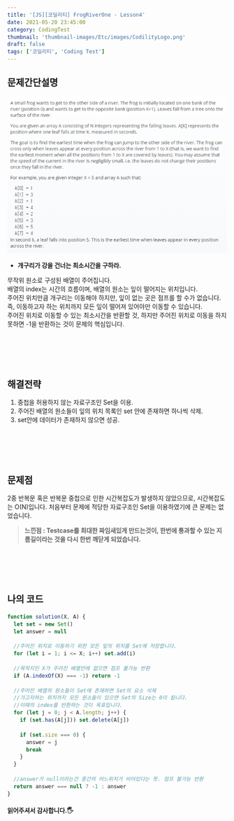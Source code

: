```yaml
---
title: '[JS][코딜리티] FrogRiverOne - Lesson4'
date: 2021-05-20 23:45:00
category: CodingTest
thumbnail: 'thumbnail-images/Etc/images/CodilityLogo.png'
draft: false
tags: ['코딜리티', 'Coding Test']
---
```


## 문제간단설명

![](./images/FrogRiverOne.png)

- **개구리가 강을 건너는 최소시간을 구하라.** <br>

무작위 원소로 구성된 배열이 주어집니다. <br>
배열의 index는 시간의 흐름이며, 배열의 원소는 잎이 떨어지는 위치입니다. <br>
주어진 위치만큼 개구리는 이동해야 하지만, 잎이 없는 곳은 점프를 할 수가 없습니다. <br>
즉, 이동하고자 하는 위치까지 모든 잎이 떨어져 있어야만 이동할 수 있습니다. <br>
주어진 위치로 이동할 수 있는 최소시간을 반환할 것, 하지만 주어진 위치로 이동을 하지 못하면 -1을 반환하는 것이 문제의 핵심입니다.

<br>
<br>
<br>
<br>

## 해결전략

1. 중첩을 허용하지 않는 자료구조인 Set을 이용.
2. 주어진 배열의 원소들이 잎의 위치 목록인 set 안에 존재하면 하나씩 삭제.
3. set안에 데이터가 존재하지 않으면 성공.

<br>
<br>
<br>
<br>

## 문제점

2중 반복문 혹은 반복문 중첩으로 인한 시간복잡도가 발생하지 않았으므로, 시간복잡도는 O(N)입니다.
처음부터 문제에 적당한 자료구조인 Set을 이용하였기에 큰 문제는 없었습니다.

> **느낀점 : Testcase를 최대한 짜임새있게 만드는것이, 한번에 통과할 수 있는 지름길이라는 것을 다시 한번 깨닫게 되었습니다.**

<br>
<br>
<br>
<br>

## 나의 코드

```javascript
function solution(X, A) {
  let set = new Set()
  let answer = null

  //주어진 위치로 이동하기 위한 모든 잎의 위치를 Set에 저장합니다.
  for (let i = 1; i <= X; i++) set.add(i)

  //목적지인 X가 주어진 배열안에 없으면 점프 불가능 반환
  if (A.indexOf(X) === -1) return -1

  //주어진 배열의 원소들이 Set에 존재하면 Set의 요소 삭제
  //가고자하는 위치까지 모든 원소들이 있으면 Set의 Size는 0이 됩니다.
  //이때의 index를 반환하는 것이 목표입니다.
  for (let j = 0; j < A.length; j++) {
    if (set.has(A[j])) set.delete(A[j])

    if (set.size === 0) {
      answer = j
      break
    }
  }

  //answer가 null이라는건 중간의 어느위치가 비어있다는 뜻. 점프 불가능 반환
  return answer === null ? -1 : answer
}
```

#### 읽어주셔서 감사합니다.🖐
